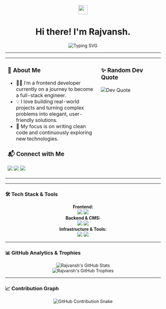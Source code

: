 <div align="center">
  <img src="https://media.giphy.com/media/hvRJCLFzcasrR4ia7z/giphy.gif" width="30px"/>
  <h1>Hi there! I'm Rajvansh.</h1>
  <p>
    <img src="https://readme-typing-svg.herokuapp.com?font=Fira+Code&size=22&pause=1000&color=3398DB&center=true&vCenter=true&width=435&lines=A+Passionate+Frontend+Developer;Aspiring+Full-Stack+Developer" alt="Typing SVG" />
  </p>
</div>

---

<table width="100%">
  <tr>
    <td width="60%" valign="top">
      <h3>🚀 About Me</h3>
      <ul>
        <li>👨‍💻 I’m a frontend developer currently on a journey to become a full-stack engineer.</li>
        <li>💡 I love building real-world projects and turning complex problems into elegant, user-friendly solutions.</li>
        <li>🌱 My focus is on writing clean code and continuously exploring new technologies.</li>
      </ul>
      <h3>📬 Connect with Me</h3>
      <p>
        <a href="https://www.linkedin.com/in/rajvansh-25abcdee/"><img src="https://img.shields.io/badge/LinkedIn-0077B5?style=for-the-badge&logo=linkedin&logoColor=white" /></a>
        <a href="https://wa.me/917426810155"><img src="https://img.shields.io/badge/WhatsApp-25D366?style=for-the-badge&logo=whatsapp&logoColor=white" /></a>
        <a href="mailto:rajvansh2525@gmail.com"><img src="https://img.shields.io/badge/Email-D14836?style=for-the-badge&logo=gmail&logoColor=white" /></a>
      </p>
    </td>
    <td width="40%" valign="top">
      <h3>✨ Random Dev Quote</h3>
      <img src="https://quotes-github-readme.vercel.app/api?type=horizontal&theme=tokyonight" alt="Dev Quote"/>
    </td>
  </tr>
</table>

---

### 🛠️ Tech Stack & Tools

<p align="center">
  <b>Frontend:</b><br>
  <img src="https://img.shields.io/badge/React-20232A?style=for-the-badge&logo=react&logoColor=61DAFB" />
  <img src="https://img.shields.io/badge/JavaScript-F7DF1E?style=for-the-badge&logo=javascript&logoColor=black" />
  <br><b>Backend & CMS:</b><br>
  <img src="https://img.shields.io/badge/Node.js-339933?style=for-the-badge&logo=nodedotjs&logoColor=white" />
  <img src="https://img.shields.io/badge/WordPress-21759B?style=for-the-badge&logo=wordpress&logoColor=white" />
  <br><b>Infrastructure & Tools:</b><br>
  <img src="https://img.shields.io/badge/Amazon_AWS-232F3E?style=for-the-badge&logo=amazon-aws&logoColor=white" />
  <img src="https://img.shields.io/badge/Git-F05032?style=for-the-badge&logo=git&logoColor=white" />
</p>

---

### 📊 GitHub Analytics & Trophies

<div align="center">
  <img src="https://github-readme-stats.vercel.app/api?username=Rajvansh-1&theme=tokyonight&hide_border=true&include_all_commits=true&count_private=true&show_icons=true" alt="Rajvansh's GitHub Stats"/>
  <br>
  <img src="https://github-profile-trophy.vercel.app/?username=Rajvansh-1&theme=tokyonight&no-frame=true&no-bg=true&margin-w=15&margin-h=15" alt="Rajvansh's GitHub Trophies"/>
</div>

---

### 📈 Contribution Graph

<div align="center">
  <img src="https://raw.githubusercontent.com/Rajvansh-1/Rajvansh-1/output/github-contribution-grid-snake.svg" alt="GitHub Contribution Snake"/>
</div>
